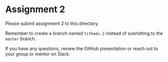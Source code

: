 # Assignment 2

Please submit assignment 2 to this directory.

Remember to create a branch named `tithemi-2` 
instead of submitting to the `master` branch.

If you have any questions, review the GitHub presentation or reach
out to your group or mentor on Slack.
